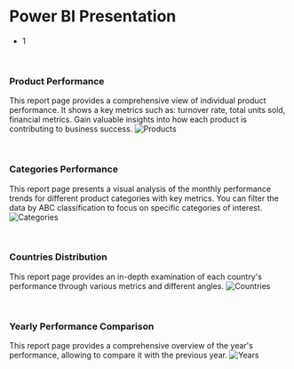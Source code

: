 # Power BI Presentation
- 1

<br>

### Product Performance
This report page provides a comprehensive view of individual product performance. It shows a key metrics such as: turnover rate, total units sold, financial metrics. Gain valuable insights into how each product is contributing to business success.
![Products](https://github.com/gnoevoy/Inventory_Management_Analysis/assets/43414592/d232c5d4-6a74-4e59-ac0e-d542511754dc)

<br>

### Categories Performance
This report page presents a visual analysis of the monthly performance trends for different product categories with key metrics. You can filter the data by ABC classification to focus on specific categories of interest.
![Categories](https://github.com/gnoevoy/Inventory_Management_Analysis/assets/43414592/eaef083c-1334-4423-843b-cf6ad4244f3a)

<br>

### Countries Distribution
This report page provides an in-depth examination of each country's performance through various metrics and different angles.
![Countries](https://github.com/gnoevoy/Inventory_Management_Analysis/assets/43414592/b9af7da8-49d7-42d7-b444-d671f8a45678)

<br>

### Yearly Performance Comparison
This report page provides a comprehensive overview of the year's performance, allowing to compare it with the previous year.
![Years](https://github.com/gnoevoy/Inventory_Management_Analysis/assets/43414592/7478ff0a-1ec7-4090-878c-8179139a25fc)

